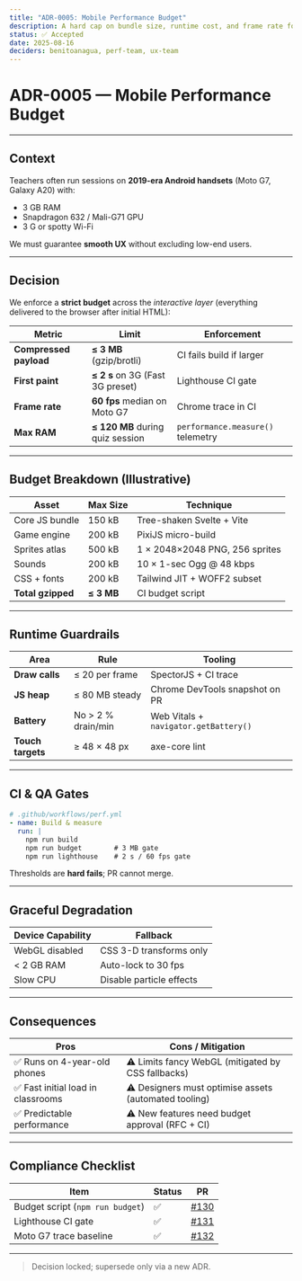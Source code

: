 ```yaml
---
title: "ADR-0005: Mobile Performance Budget"
description: A hard cap on bundle size, runtime cost, and frame rate for all interactive experiences on mobile.
status: ✅ Accepted
date: 2025-08-16
deciders: benitoanagua, perf-team, ux-team
---
```


# ADR-0005 — Mobile Performance Budget

---

## Context

Teachers often run sessions on **2019-era Android handsets** (Moto G7, Galaxy A20) with:

- 3 GB RAM
- Snapdragon 632 / Mali-G71 GPU
- 3 G or spotty Wi-Fi

We must guarantee **smooth UX** without excluding low-end users.

---

## Decision

We enforce a **strict budget** across the _interactive layer_ (everything delivered to the browser after initial HTML):

| Metric                 | Limit                            | Enforcement                       |
| ---------------------- | -------------------------------- | --------------------------------- |
| **Compressed payload** | **≤ 3 MB** (gzip/brotli)         | CI fails build if larger          |
| **First paint**        | **≤ 2 s** on 3G (Fast 3G preset) | Lighthouse CI gate                |
| **Frame rate**         | **60 fps** median on Moto G7     | Chrome trace in CI                |
| **Max RAM**            | **≤ 120 MB** during quiz session | `performance.measure()` telemetry |

---

## Budget Breakdown (Illustrative)

| Asset             | Max Size   | Technique                      |
| ----------------- | ---------- | ------------------------------ |
| Core JS bundle    | 150 kB     | Tree-shaken Svelte + Vite      |
| Game engine       | 200 kB     | PixiJS micro-build             |
| Sprites atlas     | 500 kB     | 1 × 2048×2048 PNG, 256 sprites |
| Sounds            | 200 kB     | 10 × 1-sec Ogg @ 48 kbps       |
| CSS + fonts       | 200 kB     | Tailwind JIT + WOFF2 subset    |
| **Total gzipped** | **≤ 3 MB** | CI budget script               |

---

## Runtime Guardrails

| Area              | Rule               | Tooling                               |
| ----------------- | ------------------ | ------------------------------------- |
| **Draw calls**    | ≤ 20 per frame     | SpectorJS + CI trace                  |
| **JS heap**       | ≤ 80 MB steady     | Chrome DevTools snapshot on PR        |
| **Battery**       | No > 2 % drain/min | Web Vitals + `navigator.getBattery()` |
| **Touch targets** | ≥ 48 × 48 px       | axe-core lint                         |

---

## CI & QA Gates

```yaml
# .github/workflows/perf.yml
- name: Build & measure
  run: |
    npm run build
    npm run budget        # 3 MB gate
    npm run lighthouse    # 2 s / 60 fps gate
```

Thresholds are **hard fails**; PR cannot merge.

---

## Graceful Degradation

| Device Capability | Fallback                 |
| ----------------- | ------------------------ |
| WebGL disabled    | CSS 3-D transforms only  |
| < 2 GB RAM        | Auto-lock to 30 fps      |
| Slow CPU          | Disable particle effects |

---

## Consequences

| Pros                               | Cons / Mitigation                                     |
| ---------------------------------- | ----------------------------------------------------- |
| ✅ Runs on 4-year-old phones       | ⚠️ Limits fancy WebGL (mitigated by CSS fallbacks)    |
| ✅ Fast initial load in classrooms | ⚠️ Designers must optimise assets (automated tooling) |
| ✅ Predictable performance         | ⚠️ New features need budget approval (RFC + CI)       |

---

## Compliance Checklist

| Item                             | Status | PR                                                       |
| -------------------------------- | ------ | -------------------------------------------------------- |
| Budget script (`npm run budget`) | ✅     | [#130](https://github.com/UmaUpbeat/uma-upbeat/pull/130) |
| Lighthouse CI gate               | ✅     | [#131](https://github.com/UmaUpbeat/uma-upbeat/pull/131) |
| Moto G7 trace baseline           | ✅     | [#132](https://github.com/UmaUpbeat/uma-upbeat/pull/132) |

---

> Decision locked; supersede only via a new ADR.
